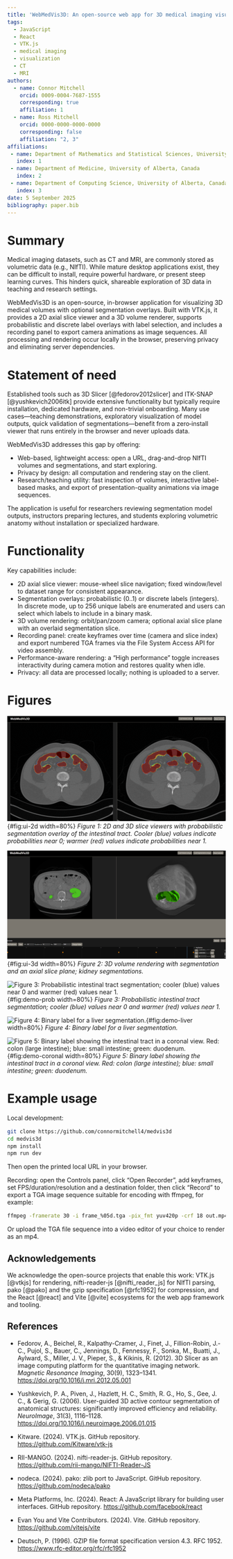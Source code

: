 ```yaml
---
title: 'WebMedVis3D: An open-source web app for 3D medical imaging visualization and recording'
tags:
  - JavaScript
  - React
  - VTK.js
  - medical imaging
  - visualization
  - CT
  - MRI
authors:
  - name: Connor Mitchell
    orcid: 0009-0004-7687-1555
    corresponding: true
    affiliation: 1
  - name: Ross Mitchell
    orcid: 0000-0000-0000-0000
    corresponding: false
    affiliation: "2, 3"
affiliations:
 - name: Department of Mathematics and Statistical Sciences, University of Alberta, Canada
   index: 1
 - name: Department of Medicine, University of Alberta, Canada
   index: 2
 - name: Department of Computing Science, University of Alberta, Canada
   index: 3
date: 5 September 2025
bibliography: paper.bib
---
```


# Summary

Medical imaging datasets, such as CT and MRI, are commonly stored as volumetric data (e.g., NIfTI). While mature desktop applications exist, they can be difficult to install, require powerful hardware, or present steep learning curves. This hinders quick, shareable exploration of 3D data in teaching and research settings.

WebMedVis3D is an open-source, in-browser application for visualizing 3D medical volumes with optional segmentation overlays. Built with VTK.js, it provides a 2D axial slice viewer and a 3D volume renderer, supports probabilistic and discrete label overlays with label selection, and includes a recording panel to export camera animations as image sequences. All processing and rendering occur locally in the browser, preserving privacy and eliminating server dependencies.

# Statement of need

Established tools such as 3D Slicer [@fedorov2012slicer] and ITK-SNAP [@yushkevich2006itk] provide extensive functionality but typically require installation, dedicated hardware, and non-trivial onboarding. Many use cases—teaching demonstrations, exploratory visualization of model outputs, quick validation of segmentations—benefit from a zero‑install viewer that runs entirely in the browser and never uploads data.

WebMedVis3D addresses this gap by offering:

- Web-based, lightweight access: open a URL, drag-and-drop NIfTI volumes and segmentations, and start exploring.
- Privacy by design: all computation and rendering stay on the client.
- Research/teaching utility: fast inspection of volumes, interactive label-based masks, and export of presentation-quality animations via image sequences.

The application is useful for researchers reviewing segmentation model outputs, instructors preparing lectures, and students exploring volumetric anatomy without installation or specialized hardware.

# Functionality

Key capabilities include:

- 2D axial slice viewer: mouse-wheel slice navigation; fixed window/level to dataset range for consistent appearance.
- Segmentation overlays: probabilistic (0..1) or discrete labels (integers). In discrete mode, up to 256 unique labels are enumerated and users can select which labels to include in a binary mask.
- 3D volume rendering: orbit/pan/zoom camera; optional axial slice plane with an overlaid segmentation slice.
- Recording panel: create keyframes over time (camera and slice index) and export numbered TGA frames via the File System Access API for video assembly.
- Performance-aware rendering: a “High performance” toggle increases interactivity during camera motion and restores quality when idle.
- Privacy: all data are processed locally; nothing is uploaded to a server.

# Figures

![Figure 1: 2D and 3D slice viewers with probabilistic segmentation overlay of the intestinal tract. Cooler (blue) values indicate probabilities near 0; warmer (red) values indicate probabilities near 1.](public/paper-assets/web1.png){#fig:ui-2d width=80%}
_Figure 1: 2D and 3D slice viewers with probabilistic segmentation overlay of the intestinal tract. Cooler (blue) values indicate probabilities near 0; warmer (red) values indicate probabilities near 1._

![Figure 2: 3D volume rendering with segmentation and an axial slice plane; kidney segmentations.](public/paper-assets/web2.png){#fig:ui-3d width=80%}
_Figure 2: 3D volume rendering with segmentation and an axial slice plane; kidney segmentations._

![Figure 3: Probabilistic intestinal tract segmentation; cooler (blue) values near 0 and warmer (red) values near 1.](public/paper-assets/frame1.gif){#fig:demo-prob width=80%}
_Figure 3: Probabilistic intestinal tract segmentation; cooler (blue) values near 0 and warmer (red) values near 1._

![Figure 4: Binary label for a liver segmentation.](public/paper-assets/frame2.gif){#fig:demo-liver width=80%}
_Figure 4: Binary label for a liver segmentation._

![Figure 5: Binary label showing the intestinal tract in a coronal view. Red: colon (large intestine); blue: small intestine; green: duodenum.](public/paper-assets/frame3.gif){#fig:demo-coronal width=80%}
_Figure 5: Binary label showing the intestinal tract in a coronal view. Red: colon (large intestine); blue: small intestine; green: duodenum._

# Example usage

Local development:

```bash
git clone https://github.com/connormitchell4/medvis3d
cd medvis3d
npm install
npm run dev
```

Then open the printed local URL in your browser.

Recording: open the Controls panel, click “Open Recorder”, add keyframes, set FPS/duration/resolution and a destination folder, then click “Record” to export a TGA image sequence suitable for encoding with ffmpeg, for example:

```bash
ffmpeg -framerate 30 -i frame_%05d.tga -pix_fmt yuv420p -crf 18 out.mp4
```

Or upload the TGA file sequence into a video editor of your choice to render as an mp4.

## Acknowledgements

We acknowledge the open-source projects that enable this work: VTK.js [@vtkjs] for rendering, nifti-reader-js [@nifti_reader_js] for NIfTI parsing, pako [@pako] and the gzip specification [@rfc1952] for compression, and the React [@react] and Vite [@vite] ecosystems for the web app framework and tooling.

## References

- Fedorov, A., Beichel, R., Kalpathy-Cramer, J., Finet, J., Fillion-Robin, J.-C., Pujol, S., Bauer, C., Jennings, D., Fennessy, F., Sonka, M., Buatti, J., Aylward, S., Miller, J. V., Pieper, S., & Kikinis, R. (2012). 3D Slicer as an image computing platform for the quantitative imaging network. *Magnetic Resonance Imaging*, 30(9), 1323–1341. https://doi.org/10.1016/j.mri.2012.05.001

- Yushkevich, P. A., Piven, J., Hazlett, H. C., Smith, R. G., Ho, S., Gee, J. C., & Gerig, G. (2006). User-guided 3D active contour segmentation of anatomical structures: significantly improved efficiency and reliability. *NeuroImage*, 31(3), 1116–1128. https://doi.org/10.1016/j.neuroimage.2006.01.015

- Kitware. (2024). VTK.js. GitHub repository. https://github.com/Kitware/vtk-js

- RII-MANGO. (2024). nifti-reader-js. GitHub repository. https://github.com/rii-mango/NIFTI-Reader-JS

- nodeca. (2024). pako: zlib port to JavaScript. GitHub repository. https://github.com/nodeca/pako

- Meta Platforms, Inc. (2024). React: A JavaScript library for building user interfaces. GitHub repository. https://github.com/facebook/react

- Evan You and Vite Contributors. (2024). Vite. GitHub repository. https://github.com/vitejs/vite

- Deutsch, P. (1996). GZIP file format specification version 4.3. RFC 1952. https://www.rfc-editor.org/rfc/rfc1952

